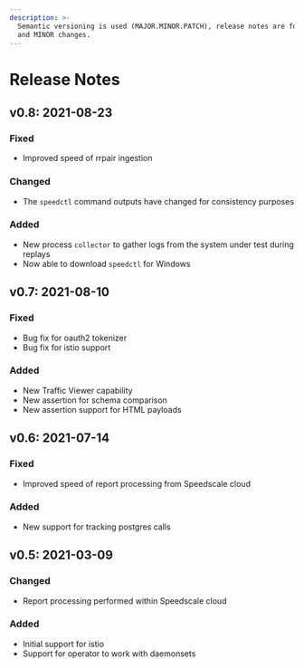 ```yaml
---
description: >-
  Semantic versioning is used (MAJOR.MINOR.PATCH), release notes are for MAJOR
  and MINOR changes.
---
```


# Release Notes

## v0.8: 2021-08-23

### Fixed

* Improved speed of rrpair ingestion

### Changed

* The `speedctl` command outputs have changed for consistency purposes

### Added

* New process `collector` to gather logs from the system under test during replays
* Now able to download `speedctl` for Windows

## v0.7: 2021-08-10

### Fixed

* Bug fix for oauth2 tokenizer
* Bug fix for istio support

### Added

* New Traffic Viewer capability
* New assertion for schema comparison
* New assertion support for HTML payloads

## v0.6: 2021-07-14

### Fixed

* Improved speed of report processing from Speedscale cloud

### Added

* New support for tracking postgres calls

## v0.5: 2021-03-09

### Changed

* Report processing performed within Speedscale cloud

### Added

* Initial support for istio
* Support for operator to work with daemonsets
